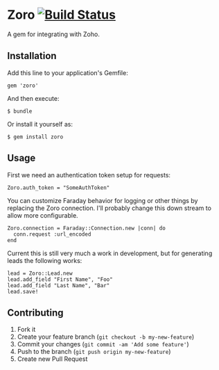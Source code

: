 # Zoro [![Build Status](https://secure.travis-ci.org/PayTrace/zoro.png)](http://travis-ci.org/PayTrace/zoro)

A gem for integrating with Zoho.

## Installation

Add this line to your application's Gemfile:

    gem 'zoro'

And then execute:

    $ bundle

Or install it yourself as:

    $ gem install zoro

## Usage

First we need an authentication token setup for requests:

    Zoro.auth_token = "SomeAuthToken"

You can customize Faraday behavior for logging or other things by replacing the Zoro connection. I'll probably change this down stream to allow more configurable.

    Zoro.connection = Faraday::Connection.new |conn| do
      conn.request :url_encoded
    end

Current this is still very much a work in development, but for generating leads the following works:

    lead = Zoro::Lead.new
    lead.add_field "First Name", "Foo"
    lead.add_field "Last Name", "Bar"
    lead.save!

## Contributing

1. Fork it
2. Create your feature branch (`git checkout -b my-new-feature`)
3. Commit your changes (`git commit -am 'Add some feature'`)
4. Push to the branch (`git push origin my-new-feature`)
5. Create new Pull Request

